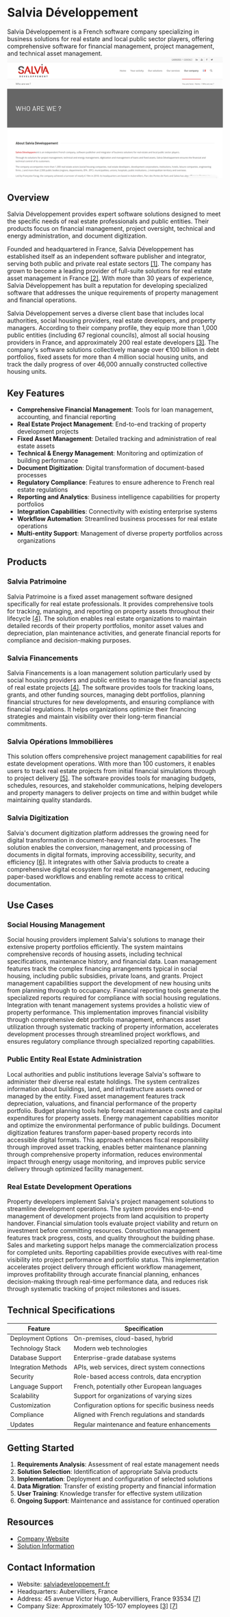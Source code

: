 
# Salvia Développement

Salvia Développement is a French software company specializing in business solutions for real estate and local public sector players, offering comprehensive software for financial management, project management, and technical asset management.
![Salvia Développement](./assets/salvia-developpement.png)

## Overview

Salvia Développement provides expert software solutions designed to meet the specific needs of real estate professionals and public entities. Their products focus on financial management, project oversight, technical and energy administration, and document digitization.

Founded and headquartered in France, Salvia Développement has established itself as an independent software publisher and integrator, serving both public and private real estate sectors [[1]](https://www.salviadeveloppement.fr/en/who-are-we/). The company has grown to become a leading provider of full-suite solutions for real estate asset management in France [[2]](https://argos.fund/argos-wityu-announces-the-divestment-of-the-salvia-group/). With more than 30 years of experience, Salvia Développement has built a reputation for developing specialized software that addresses the unique requirements of property management and financial operations.

Salvia Développement serves a diverse client base that includes local authorities, social housing providers, real estate developers, and property managers. According to their company profile, they equip more than 1,000 public entities (including 67 regional councils), almost all social housing providers in France, and approximately 200 real estate developers [[3]](https://www.linkedin.com/company/salvia-d-veloppement/). The company's software solutions collectively manage over €100 billion in debt portfolios, fixed assets for more than 4 million social housing units, and track the daily progress of over 46,000 annually constructed collective housing units.

## Key Features

- **Comprehensive Financial Management**: Tools for loan management, accounting, and financial reporting
- **Real Estate Project Management**: End-to-end tracking of property development projects
- **Fixed Asset Management**: Detailed tracking and administration of real estate assets
- **Technical & Energy Management**: Monitoring and optimization of building performance
- **Document Digitization**: Digital transformation of document-based processes
- **Regulatory Compliance**: Features to ensure adherence to French real estate regulations
- **Reporting and Analytics**: Business intelligence capabilities for property portfolios
- **Integration Capabilities**: Connectivity with existing enterprise systems
- **Workflow Automation**: Streamlined business processes for real estate operations
- **Multi-entity Support**: Management of diverse property portfolios across organizations

## Products

### Salvia Patrimoine

Salvia Patrimoine is a fixed asset management software designed specifically for real estate professionals. It provides comprehensive tools for tracking, managing, and reporting on property assets throughout their lifecycle [[4]](https://www.crunchbase.com/organization/salvia-d%C3%A9veloppement). The solution enables real estate organizations to maintain detailed records of their property portfolios, monitor asset values and depreciation, plan maintenance activities, and generate financial reports for compliance and decision-making purposes.

### Salvia Financements

Salvia Financements is a loan management solution particularly used by social housing providers and public entities to manage the financial aspects of real estate projects [[4]](https://www.crunchbase.com/organization/salvia-d%C3%A9veloppement). The software provides tools for tracking loans, grants, and other funding sources, managing debt portfolios, planning financial structures for new developments, and ensuring compliance with financial regulations. It helps organizations optimize their financing strategies and maintain visibility over their long-term financial commitments.

### Salvia Opérations Immobilières

This solution offers comprehensive project management capabilities for real estate development operations. With more than 100 customers, it enables users to track real estate projects from initial financial simulations through to project delivery [[5]](https://www.salviadeveloppement.fr/en/social-housing/). The software provides tools for managing budgets, schedules, resources, and stakeholder communications, helping developers and property managers to deliver projects on time and within budget while maintaining quality standards.

### Salvia Digitization

Salvia's document digitization platform addresses the growing need for digital transformation in document-heavy real estate processes. The solution enables the conversion, management, and processing of documents in digital formats, improving accessibility, security, and efficiency [[6]](https://www.salviadeveloppement.fr/en/digitization/). It integrates with other Salvia products to create a comprehensive digital ecosystem for real estate management, reducing paper-based workflows and enabling remote access to critical documentation.

## Use Cases

### Social Housing Management

Social housing providers implement Salvia's solutions to manage their extensive property portfolios efficiently. The system maintains comprehensive records of housing assets, including technical specifications, maintenance history, and financial data. Loan management features track the complex financing arrangements typical in social housing, including public subsidies, private loans, and grants. Project management capabilities support the development of new housing units from planning through to occupancy. Financial reporting tools generate the specialized reports required for compliance with social housing regulations. Integration with tenant management systems provides a holistic view of property performance. This implementation improves financial visibility through comprehensive debt portfolio management, enhances asset utilization through systematic tracking of property information, accelerates development processes through streamlined project workflows, and ensures regulatory compliance through specialized reporting capabilities.

### Public Entity Real Estate Administration

Local authorities and public institutions leverage Salvia's software to administer their diverse real estate holdings. The system centralizes information about buildings, land, and infrastructure assets owned or managed by the entity. Fixed asset management features track depreciation, valuations, and financial performance of the property portfolio. Budget planning tools help forecast maintenance costs and capital expenditures for property assets. Energy management capabilities monitor and optimize the environmental performance of public buildings. Document digitization features transform paper-based property records into accessible digital formats. This approach enhances fiscal responsibility through improved asset tracking, enables better maintenance planning through comprehensive property information, reduces environmental impact through energy usage monitoring, and improves public service delivery through optimized facility management.

### Real Estate Development Operations

Property developers implement Salvia's project management solutions to streamline development operations. The system provides end-to-end management of development projects from land acquisition to property handover. Financial simulation tools evaluate project viability and return on investment before committing resources. Construction management features track progress, costs, and quality throughout the building phase. Sales and marketing support helps manage the commercialization process for completed units. Reporting capabilities provide executives with real-time visibility into project performance and portfolio status. This implementation accelerates project delivery through efficient workflow management, improves profitability through accurate financial planning, enhances decision-making through real-time performance data, and reduces risk through systematic tracking of project milestones and issues.

## Technical Specifications

| Feature | Specification |
|---------|---------------|
| Deployment Options | On-premises, cloud-based, hybrid |
| Technology Stack | Modern web technologies |
| Database Support | Enterprise-grade database systems |
| Integration Methods | APIs, web services, direct system connections |
| Security | Role-based access controls, data encryption |
| Language Support | French, potentially other European languages |
| Scalability | Support for organizations of varying sizes |
| Customization | Configuration options for specific business needs |
| Compliance | Aligned with French regulations and standards |
| Updates | Regular maintenance and feature enhancements |

## Getting Started

1. **Requirements Analysis**: Assessment of real estate management needs
2. **Solution Selection**: Identification of appropriate Salvia products
3. **Implementation**: Deployment and configuration of selected solutions
4. **Data Migration**: Transfer of existing property and financial information
5. **User Training**: Knowledge transfer for effective system utilization
6. **Ongoing Support**: Maintenance and assistance for continued operation

## Resources

- [Company Website](https://www.salviadeveloppement.fr/en/)
- [Solution Information](https://www.salviadeveloppement.fr/en/our-partners/)

## Contact Information

- Website: [salviadeveloppement.fr](https://www.salviadeveloppement.fr/en/)
- Headquarters: Aubervilliers, France
- Address: 45 avenue Victor Hugo, Aubervilliers, France 93534 [[7]](https://contactout.com/company/salvia-developpement-2850)
- Company Size: Approximately 105-107 employees [[3]](https://www.linkedin.com/company/salvia-d-veloppement/) [[7]](https://contactout.com/company/salvia-developpement-2850)
